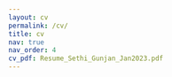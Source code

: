 ```yaml
---
layout: cv
permalink: /cv/
title: cv
nav: true
nav_order: 4
cv_pdf: Resume_Sethi_Gunjan_Jan2023.pdf
---
```

